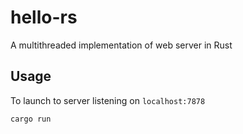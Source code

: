 # hello-rs

A multithreaded implementation of web server in Rust

## Usage

To launch to server listening on `localhost:7878`

```shell
cargo run
```

